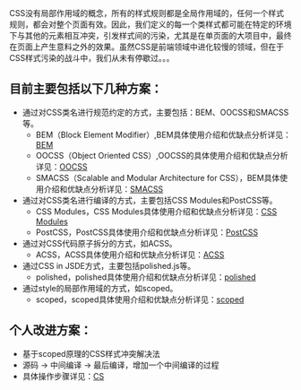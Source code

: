 CSS没有局部作用域的概念，所有的样式规则都是全局作用域的，任何一个样式规则，都会对整个页面有效。因此，我们定义的每一个类样式都可能在特定的环境下与其他的元素相互冲突，引发样式间的污染，尤其是在单页面的大项目中，最终在页面上产生意料之外的效果。虽然CSS是前端领域中进化较慢的领域，但在于CSS样式污染的战斗中，我们从未有停歇过。。。


## 目前主要包括以下几种方案：
* 通过对CSS类名进行规范约定的方式，主要包括：BEM、OOCSS和SMACSS等。
  * BEM（Block Element Modifier）,BEM具体使用介绍和优缺点分析详见：[BEM](https://github.com/zyfyh8023/blog/blob/master/articles/BEM.md)
  * OOCSS（Object Oriented CSS）,OOCSS的具体使用介绍和优缺点分析详见：[OOCSS](https://github.com/zyfyh8023/blog/blob/master/articles/OOCSS.md)
  * SMACSS（Scalable and Modular Architecture for CSS），BEM具体使用介绍和优缺点分析详见：[SMACSS](https://github.com/zyfyh8023/blog/blob/master/articles/SMACSS.md)
* 通过对CSS类名进行编译的方式，主要包括CSS Modules和PostCSS等。
  * CSS Modules，CSS Modules具体使用介绍和优缺点分析详见：[CSS Modules](http://www.baidu.com)
  * PostCSS，PostCSS具体使用介绍和优缺点分析详见：[PostCSS](http://www.baidu.com)
* 通过对CSS代码原子拆分的方式，如ACSS。
  * ACSS，ACSS具体使用介绍和优缺点分析详见：[ACSS](https://github.com/zyfyh8023/blog/blob/master/articles/ACSS.md)
* 通过CSS in JSDE方式，主要包括polished.js等。
  * polished，polished具体使用介绍和优缺点分析详见：[polished](https://github.com/zyfyh8023/blog/blob/master/articles/polished.md)
* 通过style的局部作用域的方式，如scoped。
  * scoped，scoped具体使用介绍和优缺点分析详见：[scoped](https://github.com/zyfyh8023/blog/blob/master/articles/Scoped.md)


## 个人改进方案：
* 基于scoped原理的CSS样式冲突解决法
* 源码 -> 中间编译 -> 最后编译，增加一个中间编译的过程
* 具体操作步骤详见：[CS](https://github.com/zyfyh8023/blog/blob/master/articles/CS.md)


